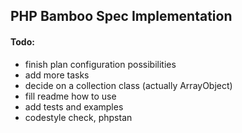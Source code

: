 ## PHP Bamboo Spec Implementation ##

#### Todo: ####

- finish plan configuration possibilities
- add more tasks
- decide on a collection class (actually ArrayObject)
- fill readme how to use
- add tests and examples
- codestyle check, phpstan
